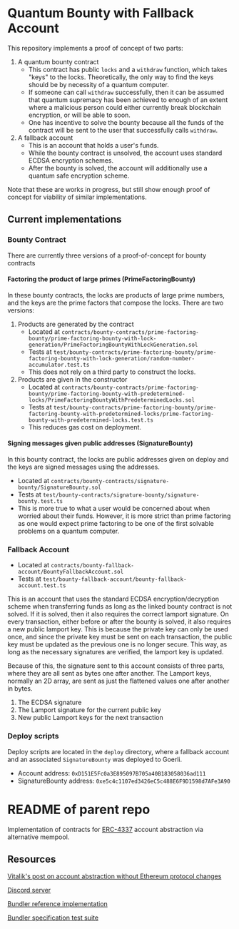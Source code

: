 # Quantum Bounty with Fallback Account

This repository implements a proof of concept of two parts:
1. A quantum bounty contract
   - This contract has public `locks` and a `withdraw` function, which takes "keys" to the locks. Theoretically, the only way to find the keys should be by necessity of a quantum computer.
   - If someone can call `withdraw` successfully, then it can be assumed that quantum supremacy has been achieved to enough of an extent where a malicious person could either currently break blockchain encryption, or will be able to soon.
   - One has incentive to solve the bounty because all the funds of the contract will be sent to the user that successfully calls `withdraw`.
2. A fallback account
   - This is an account that holds a user's funds.
   - While the bounty contract is unsolved, the account uses standard ECDSA encryption schemes.
   - After the bounty is solved, the account will additionally use a quantum safe encryption scheme.

Note that these are works in progress, but still show enough proof of concept for viability of similar implementations.

## Current implementations
### Bounty Contract
There are currently three versions of a proof-of-concept for bounty contracts

#### Factoring the product of large primes (PrimeFactoringBounty)
In these bounty contracts, the locks are products of large prime numbers, and the keys are the prime factors that compose the locks. There are two versions:
   1. Products are generated by the contract
      - Located at `contracts/bounty-contracts/prime-factoring-bounty/prime-factoring-bounty-with-lock-generation/PrimeFactoringBountyWithLockGeneration.sol`
      - Tests at `test/bounty-contracts/prime-factoring-bounty/prime-factoring-bounty-with-lock-generation/random-number-accumulator.test.ts`
      - This does not rely on a third party to construct the locks.
   2. Products are given in the constructor
       - Located at `contracts/bounty-contracts/prime-factoring-bounty/prime-factoring-bounty-with-predetermined-locks/PrimeFactoringBountyWithPredeterminedLocks.sol`
       - Tests at `test/bounty-contracts/prime-factoring-bounty/prime-factoring-bounty-with-predetermined-locks/prime-factoring-bounty-with-predetermined-locks.test.ts`
      - This reduces gas cost on deployment.

#### Signing messages given public addresses (SignatureBounty)
In this bounty contract, the locks are public addresses given on deploy and the keys are signed messages using the addresses.
   - Located at `contracts/bounty-contracts/signature-bounty/SignatureBounty.sol`
   - Tests at `test/bounty-contracts/signature-bounty/signature-bounty.test.ts`
   - This is more true to what a user would be concerned about when worried about their funds. However, it is more strict than prime factoring as one would expect prime factoring to be one of the first solvable problems on a quantum computer.

### Fallback Account
- Located at `contracts/bounty-fallback-account/BountyFallbackAccount.sol`
- Tests at `test/bounty-fallback-account/bounty-fallback-account.test.ts`

This is an account that uses the standard ECDSA encryption/decryption scheme when transferring funds as long as the linked bounty contract is not solved. If it is solved, then it also requires the correct lamport signature. On every transaction, either before or after the bounty is solved, it also requires a new public lamport key. This is because the private key can only be used once, and since the private key must be sent on each transaction, the public key must be updated as the previous one is no longer secure. This way, as long as the necessary signatures are verified, the lamport key is updated.

Because of this, the signature sent to this account consists of three parts, where they are all sent as bytes one after another. The Lamport keys, normally an 2D array, are sent as just the flattened values one after another in bytes.
1. The ECDSA signature
2. The Lamport signature for the current public key
3. New public Lamport keys for the next transaction


### Deploy scripts
Deploy scripts are located in the `deploy` directory, where a fallback account and an associated `SignatureBounty` was deployed to Goerli.

- Account address: `0xD151E5Fc0a3E895097B705a40B183058036ad111`
- SignatureBounty address: `0xe5c4c1107ed3426eC5c488E6F9D1598d7AFe3A90`
      

# README of parent repo
Implementation of contracts for [ERC-4337](https://eips.ethereum.org/EIPS/eip-4337) account abstraction via alternative mempool.

## Resources

[Vitalik's post on account abstraction without Ethereum protocol changes](https://medium.com/infinitism/erc-4337-account-abstraction-without-ethereum-protocol-changes-d75c9d94dc4a)

[Discord server](http://discord.gg/fbDyENb6Y9)

[Bundler reference implementation](https://github.com/eth-infinitism/bundler)

[Bundler specification test suite](https://github.com/eth-infinitism/bundler-spec-tests)

